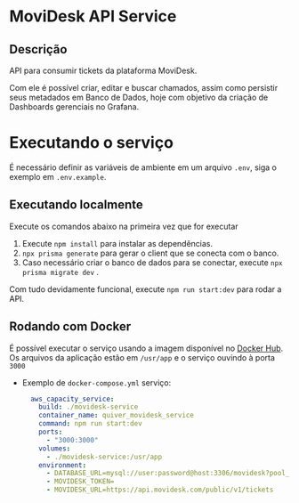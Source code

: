 # MoviDesk API Service

## Descrição

API para consumir tickets da plataforma MoviDesk.

Com ele é possível criar, editar e buscar chamados, assim como persistir seus metadados em Banco de Dados, hoje com objetivo da criação de Dashboards gerenciais no Grafana.

# Executando o serviço

É necessário definir as variáveis de ambiente em um arquivo `.env`, siga o exemplo em `.env.example`.

## Executando localmente

Execute os comandos abaixo na primeira vez que for executar

1. Execute `npm install` para instalar as dependências.
2. `npx prisma generate` para gerar o client que se conecta com o banco.
3. Caso necessário criar o banco de dados para se conectar, execute `npx prisma migrate dev` .

Com tudo devidamente funcional, execute `npm run start:dev` para rodar a API.

## Rodando com Docker

É possível executar o serviço usando a imagem disponível no [Docker Hub](https://hub.docker.com/repository/docker/viniciusquare/quiver_movidesk_service/general).
Os arquivos da aplicação estão em `/usr/app` e o serviço ouvindo à porta `3000`

- Exemplo de `docker-compose.yml` serviço:
  ```yml
    aws_capacity_service:
      build: ./movidesk-service
      container_name: quiver_movidesk_service
      command: npm run start:dev
      ports:
        - "3000:3000"
      volumes:
        - ./movidesk-service:/usr/app
      environment:
        - DATABASE_URL=mysql://user:password@host:3306/movidesk?pool_timeout=0
        - MOVIDESK_TOKEN=
        - MOVIDESK_URL=https://api.movidesk.com/public/v1/tickets
  ```

